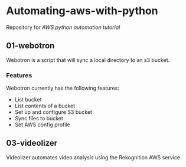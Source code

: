 # Automating-aws-with-python

Repository for *AWS python automation tutorial*

## 01-webotron

Webotron is a script that will sync a local directory to an s3 bucket.

### Features

Webotron currently has the following features:

- List bucket
- List contents of a bucket
- Set up and configure S3 bucket
- Sync files to bucket
- Set AWS config profile

## 03-videolizer

Videolizer automates video analysis using the Rekognition AWS service
